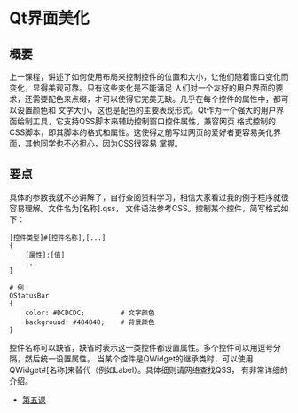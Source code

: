 # Qt界面美化  
## 概要
上一课程，讲述了如何使用布局来控制控件的位置和大小，让他们随着窗口变化而变化，显得美观可靠。只有这些变化是不能满足
人们对一个友好的用户界面的要求，还需要配色来点缀，才可以使得它完美无缺。几乎在每个控件的属性中，都可以设置颜色和
文字大小，这也是配色的主要表现形式。Qt作为一个强大的用户界面绘制工具，它支持QSS脚本来辅助控制窗口控件属性，兼容网页
格式控制的CSS脚本，即其脚本的格式和属性。这使得之前写过网页的爱好者更容易美化界面，其他同学也不必担心，因为CSS很容易
掌握。  

## 要点  
具体的参数我就不必讲解了，自行查阅资料学习，相信大家看过我的例子程序就很容易理解。文件名为[名称].qss，
文件语法参考CSS。控制某个控件，简写格式如下：
```
[控件类型]#[控件名称],[...]
{
    [属性]:[值]
    ...
}

# 例：
QStatusBar
{
    color: #DCDCDC;         # 文字颜色
    background: #484848;    # 背景颜色
}
```  
控件名称可以缺省，缺省时表示这一类控件都设置属性。多个控件可以用逗号分隔，然后统一设置属性。
当某个控件是QWidget的继承类时，可以使用QWidget#[名称]来替代（例如Label）。具体细则请网络查找QSS，
有非常详细的介绍。 

* [第五课](../Lesson_05.结合OpenCV实现视频播放器/README.md)